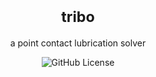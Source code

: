 <div align="center">
	<h1><small>tribo</small></h1>
	<p>a point contact lubrication solver</p>
	<img alt="GitHub License" src="https://img.shields.io/github/license/thecomputekid/tribo?style=for-the-badge&color=blue">
</div>
